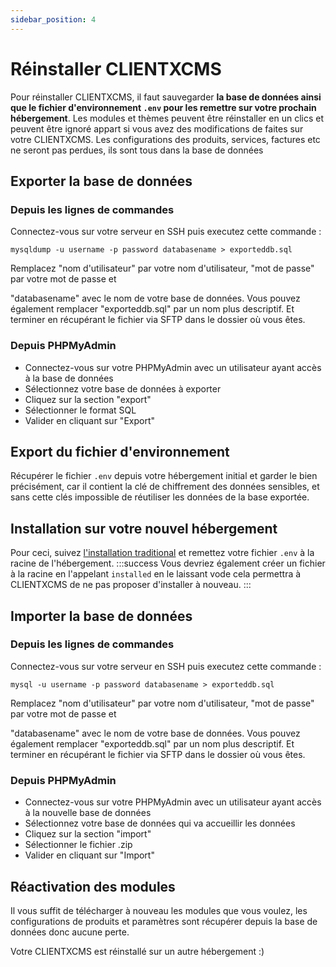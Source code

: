 ```yaml
---
sidebar_position: 4
--- 
```

# Réinstaller CLIENTXCMS

Pour réinstaller CLIENTXCMS, il faut sauvegarder **la base de données ainsi que le fichier d'environnement `.env` pour les remettre sur votre prochain hébergement**.
Les modules et thèmes peuvent être réinstaller en un clics et peuvent être ignoré appart si vous avez des modifications de faites sur votre CLIENTXCMS.
Les configurations des produits, services, factures etc ne seront pas perdues, ils sont tous dans la base de données
## Exporter la base de données
### Depuis les lignes de commandes
Connectez-vous sur votre serveur en SSH puis executez cette commande : 

`mysqldump -u username -p password databasename > exporteddb.sql`

Remplacez "nom d'utilisateur" par votre nom d'utilisateur, "mot de passe" par votre mot de passe et

"databasename" avec le nom de votre base de données. Vous pouvez également remplacer "exporteddb.sql" par un nom plus descriptif.
Et terminer en récupérant le fichier via SFTP dans le dossier où vous êtes.

### Depuis PHPMyAdmin
- Connectez-vous sur votre PHPMyAdmin avec un utilisateur ayant accès à la base de données
- Sélectionnez votre base de données à exporter
- Cliquez sur la section "export"
- Sélectionner le format SQL
- Valider en cliquant sur "Export"

## Export du fichier d'environnement
Récupérer le fichier `.env` depuis votre hébergement initial et garder le bien précisément, car il contient la clé de chiffrement des données sensibles, et sans cette clés impossible de réutiliser les données de la base exportée.


## Installation sur votre nouvel hébergement
Pour ceci, suivez [l'installation traditional](../installation/Installation-du-Cms.md) et remettez votre fichier `.env` à la racine de l'hébergement.
:::success
Vous devriez également créer un fichier à la racine en l'appelant `installed` en le laissant vode cela permettra à CLIENTXCMS de ne pas proposer d'installer à nouveau. 
:::
## Importer la base de données
### Depuis les lignes de commandes
Connectez-vous sur votre serveur en SSH puis executez cette commande :

`mysql -u username -p password databasename > exporteddb.sql`

Remplacez "nom d'utilisateur" par votre nom d'utilisateur, "mot de passe" par votre mot de passe et

"databasename" avec le nom de votre base de données. Vous pouvez également remplacer "exporteddb.sql" par un nom plus descriptif.
Et terminer en récupérant le fichier via SFTP dans le dossier où vous êtes.

### Depuis PHPMyAdmin
- Connectez-vous sur votre PHPMyAdmin avec un utilisateur ayant accès à la nouvelle base de données
- Sélectionnez votre base de données qui va accueillir les données
- Cliquez sur la section "import"
- Sélectionner le fichier .zip
- Valider en cliquant sur "Import"

## Réactivation des modules
Il vous suffit de télécharger à nouveau les modules que vous voulez, les configurations de produits et paramètres sont récupérer depuis la base de données donc aucune perte.

Votre CLIENTXCMS est réinstallé sur un autre hébergement :)